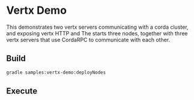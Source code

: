 # Vertx Demo

This demonstrates two vertx servers communicating with a corda cluster, and exposing vertx HTTP and 
The starts three nodes, together with three vertx servers that use CordaRPC to communicate with each other.

## Build

```bash
gradle samples:vertx-demo:deployNodes
```

## Execute 


